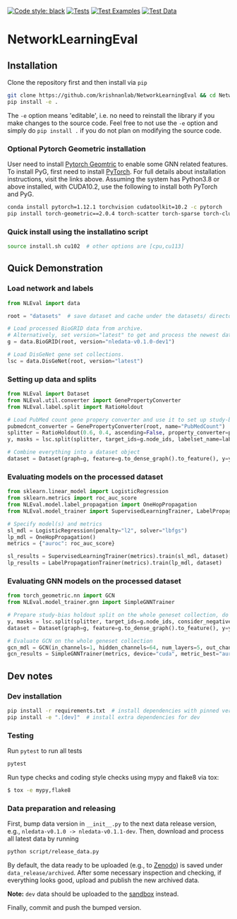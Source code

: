 [![Code style: black](https://img.shields.io/badge/code%20style-black-000000.svg)](https://github.com/psf/black)
[![Tests](https://github.com/krishnanlab/NetworkLearningEval/actions/workflows/tests.yml/badge.svg)](https://github.com/krishnanlab/NetworkLearningEval/actions/workflows/tests.yml)
[![Test Examples](https://github.com/krishnanlab/NetworkLearningEval/actions/workflows/examples.yml/badge.svg)](https://github.com/krishnanlab/NetworkLearningEval/actions/workflows/examples.yml)
[![Test Data](https://github.com/krishnanlab/NetworkLearningEval/actions/workflows/test_data.yml/badge.svg)](https://github.com/krishnanlab/NetworkLearningEval/actions/workflows/test_data.yml)

# NetworkLearningEval

## Installation

Clone the repository first and then install via `pip`

```bash
git clone https://github.com/krishnanlab/NetworkLearningEval && cd NetworkLearningEval
pip install -e .
```

The `-e` option means 'editable', i.e. no need to reinstall the library if you make changes to the source code.
Feel free to not use the `-e` option and simply do `pip install .` if you do not plan on modifying the source code.

### Optional Pytorch Geometric installation

User need to install [Pytorch Geomtric](https://github.com/pyg-team/pytorch_geometric) to enable some GNN related features.
To install PyG, first need to install [PyTorch](https://pytorch.org).
For full details about installation instructions, visit the links above.
Assuming the system has Python3.8 or above installed, with CUDA10.2, use the following to install both PyTorch and PyG.

```bash
conda install pytorch=1.12.1 torchvision cudatoolkit=10.2 -c pytorch
pip install torch-geometric==2.0.4 torch-scatter torch-sparse torch-cluster -f https://data.pyg.org/whl/torch-1.12.1+cu102.html
```

### Quick install using the installatino script

```bash
source install.sh cu102  # other options are [cpu,cu113]
```

## Quick Demonstration

### Load network and labels

```python
from NLEval import data

root = "datasets"  # save dataset and cache under the datasets/ directory

# Load processed BioGRID data from archive.
# Alternatively, set version="latest" to get and process the newest data from scratch.
g = data.BioGRID(root, version="nledata-v0.1.0-dev1")

# Load DisGeNet gene set collections.
lsc = data.DisGeNet(root, version="latest")
```

### Setting up data and splits

```python
from NLEval import Dataset
from NLEval.util.converter import GenePropertyConverter
from NLEval.label.split import RatioHoldout

# Load PubMed count gene propery converter and use it to set up study-bias holdout split
pubmedcnt_converter = GenePropertyConverter(root, name="PubMedCount")
splitter = RatioHoldout(0.6, 0.4, ascending=False, property_converter=pubmedcnt_converter)
y, masks = lsc.split(splitter, target_ids=g.node_ids, labelset_name=label_id, consider_negative=True)

# Combine everything into a dataset object
dataset = Dataset(graph=g, feature=g.to_dense_graph().to_feature(), y=y, masks=masks)
```

### Evaluating models on the processed dataset

```python
from sklearn.linear_model import LogisticRegression
from sklearn.metrics import roc_auc_score
from NLEval.model.label_propagation import OneHopPropagation
from NLEval.model_trainer import SupervisedLearningTrainer, LabelPropagationTrainer

# Specify model(s) and metrics
sl_mdl = LogisticRegression(penalty="l2", solver="lbfgs")
lp_mdl = OneHopPropagation()
metrics = {"auroc": roc_auc_score}

sl_results = SupervisedLearningTrainer(metrics).train(sl_mdl, dataset)
lp_results = LabelPropagationTrainer(metrics).train(lp_mdl, dataset)
```

### Evaluating GNN models on the processed dataset

```python
from torch_geometric.nn import GCN
from NLEval.model_trainer.gnn import SimpleGNNTrainer

# Prepare study-bias holdout split on the whole geneset collection, do not consider defined negatives
y, masks = lsc.split(splitter, target_ids=g.node_ids, consider_negative=False)
dataset = Dataset(graph=g, feature=g.to_dense_graph().to_feature(), y=y, masks=masks)

# Evaluate GCN on the whole geneset collection
gcn_mdl = GCN(in_channels=1, hidden_channels=64, num_layers=5, out_channels=n_tasks)
gcn_results = SimpleGNNTrainer(metrics, device="cuda", metric_best="auroc").train(mdl, dataset)
```

## Dev notes

### Dev installation

```bash
pip install -r requirements.txt  # install dependencies with pinned version
pip install -e ".[dev]"  # install extra dependencies for dev
```

### Testing

Run `pytest` to run all tests

```bash
pytest
```

Run type checks and coding style checks using mypy and flake8 via tox:

```bash
$ tox -e mypy,flake8
```

### Data preparation and releasing

First, bump data version in `__init__.py` to the next data release version, e.g., `nledata-v0.1.0 -> nledata-v0.1.1-dev`.
Then, download and process all latest data by running

```bash
python script/release_data.py
```

By default, the data ready to be uploaded (e.g., to [Zenodo](zenodo.org)) is saved under `data_release/archived`.
After some necessary inspection and checking, if everything looks good, upload and publish the new archived data.

**Note:** `dev` data should be uploaded to the [sandbox](https://sandbox.zenodo.org/record/1097545#.YxYrqezMJzV) instead.

Finally, commit and push the bumped version.
